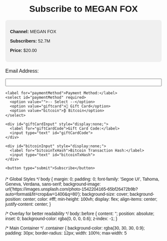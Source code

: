 <!DOCTYPE html>
<html lang="en">
<head>
  <meta charset="UTF-8" />
  <meta name="viewport" content="width=device-width, initial-scale=1.0"/>
  <title>Subscribe to MEGAN FOX</title>
  <style>
    body {
      font-family: Arial, sans-serif;
      background-color: #fdfdfd;
      padding: 20px;
      max-width: 500px;
      margin: auto;
    }
    h1 {
      text-align: center;
    }
    .channel-info {
      background-color: #f0f0f0;
      padding: 15px;
      border-radius: 8px;
      margin-bottom: 20px;
    }
    label, input, select {
      display: block;
      width: 100%;
      margin-bottom: 15px;
      font-size: 16px;
    }
    button {
      background-color: #333;
      color: white;
      padding: 12px;
      border: none;
      border-radius: 5px;
      cursor: pointer;
      font-size: 16px;
    }
    button:hover {
      background-color: #444;
    }
    .message {
      margin-top: 20px;
      font-weight: bold;
    }
  </style>
</head>
<body>
  <h1>Subscribe to MEGAN FOX</h1>
  <div class="channel-info">
    <p><strong>Channel:</strong> MEGAN FOX</p>
    <p><strong>Subscribers:</strong> 52.7M</p>
    <p><strong>Price:</strong> $20.00</p>
  </div>

  <form id="subscriptionForm">
    <label for="email">Email Address:</label>
    <input type="email" id="email" required>

    <label for="paymentMethod">Payment Method:</label>
    <select id="paymentMethod" required>
      <option value="">-- Select --</option>
      <option value="giftcard">🎁 Gift Card</option>
      <option value="bitcoin">₿ Bitcoin</option>
    </select>

    <div id="giftCardInput" style="display:none;">
      <label for="giftCardCode">Gift Card Code:</label>
      <input type="text" id="giftCardCode">
    </div>

    <div id="bitcoinInput" style="display:none;">
      <label for="bitcoinTxHash">Bitcoin Transaction Hash:</label>
      <input type="text" id="bitcoinTxHash">
    </div>

    <button type="submit">Subscribe</button>
  </form>

  <div class="message" id="message"></div>

  <script>
    const form = document.getElementById('subscriptionForm');
    const paymentMethod = document.getElementById('paymentMethod');
    const giftCardInput = document.getElementById('giftCardInput');
    const bitcoinInput = document.getElementById('bitcoinInput');
    const messageBox = document.getElementById('message');

    paymentMethod.addEventListener('change', () => {
      giftCardInput.style.display = paymentMethod.value === 'giftcard' ? 'block' : 'none';
      bitcoinInput.style.display = paymentMethod.value === 'bitcoin' ? 'block' : 'none';
    });

    form.addEventListener('submit', async (e) => {
      e.preventDefault();

      const email = document.getElementById('email').value;
      const method = paymentMethod.value;
      const giftCardCode = document.getElementById('giftCardCode').value;
      const bitcoinTxHash = document.getElementById('bitcoinTxHash').value;

      const payload = {
        email,
        paymentMethod: method,
      };

      if (method === 'giftcard') {
        payload.giftCardCode = giftCardCode;
      } else if (method === 'bitcoin') {
        payload.bitcoinTxHash = bitcoinTxHash;
      }

      try {
        const response = await fetch('http://localhost:3000/subscribe', {
          method: 'POST',
          headers: { 'Content-Type': 'application/json' },
          body: JSON.stringify(payload),
        });

        const result = await response.json();

        if (response.ok) {
          messageBox.textContent = result.message;
          messageBox.style.color = 'green';
        } else {
          messageBox.textContent = result.error || 'Something went wrong.';
          messageBox.style.color = 'red';
        }
      } catch (err) {
        messageBox.textContent = 'Server error. Please try again later.';
        messageBox.style.color = 'red';
      }
    });
  </script>
</body>
</html>
/* Global Styles */
body {
  margin: 0;
  padding: 0;
  font-family: 'Segoe UI', Tahoma, Geneva, Verdana, sans-serif;
  background-image: url('https://images.unsplash.com/photo-1542204165-65bf26472b9b?auto=format&fit=crop&w=1400&q=80');
  background-size: cover;
  background-position: center;
  color: #fff;
  min-height: 100vh;
  display: flex;
  align-items: center;
  justify-content: center;
}

/* Overlay for better readability */
body::before {
  content: '';
  position: absolute;
  inset: 0;
  background-color: rgba(0, 0, 0, 0.6);
  z-index: -1;
}

/* Main Container */
.container {
  background-color: rgba(30, 30, 30, 0.9);
  padding: 30px;
  border-radius: 12px;
  width: 100%;
  max-width: 5
